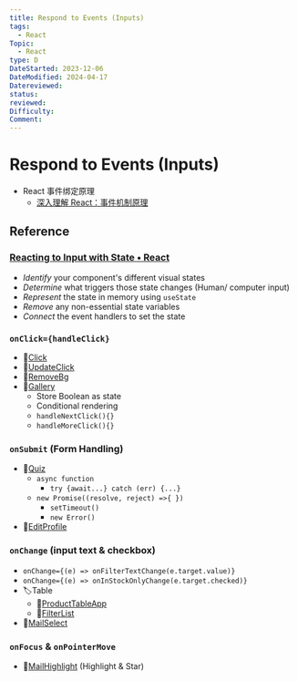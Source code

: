 ```yaml
---
title: Respond to Events (Inputs)
tags:
  - React
Topic:
  - React
type: D
DateStarted: 2023-12-06
DateModified: 2024-04-17
Datereviewed: 
status: 
reviewed: 
Difficulty: 
Comment: 
---
```


# Respond to Events (Inputs)

- React 事件绑定原理
  - [深入理解 React：事件机制原理](https://link.segmentfault.com/?enc=YWEtw47CvOdPRPRJCJ0lxA%3D%3D.CuQXmGFuL7V69GLgnC6fFFMLm%2Fcpx6Mo5oQ0kdkOWgh4Za%2BUqvZdkoW7IoaLDTqaJtyqsYD9QGfnqxGRrf0qQA%3D%3D)

## Reference

### [Reacting to Input with State • React](https://beta.reactjs.org/learn/reacting-to-input-with-state)

- _Identify_ your component's different visual states
- _Determine_ what triggers those state changes (Human/ computer input)
- _Represent_ the state in memory using `useState`
- _Remove_ any non-essential state variables
- _Connect_ the event handlers to set the state

### `onClick={handleClick}`

- 📌[Click](../../DB-React-Components/Click.md)
- 📌[UpdateClick](../../DB-React-Components/UpdateClick.md)
- 📌[RemoveBg](../../DB-React-Components/RemoveBg.md)
- 📌[Gallery](../../DB-React-Components/Gallery.md)
  - Store Boolean as state
  - Conditional rendering
  - `handleNextClick(){}`
  - `handleMoreClick(){}`

### `onSubmit` (Form Handling)

- 📌[Quiz](../../DB-React-Components/Quiz.md)
  - `async function`
    - `try {await...} catch (err) {...}`
  - `new Promise((resolve, reject) =>{ })`
    - `setTimeout()`
    - `new Error()`
- 📌[EditProfile](../../DB-React-Components/EditProfile.md)

### `onChange` (input text & checkbox)

- `onChange={(e) => onFilterTextChange(e.target.value)}`
- `onChange={(e) => onInStockOnlyChange(e.target.checked)}`
- 🏷️Table
  - 📌[ProductTableApp](../../DB-React-Components/ProductTableApp.md)
  - 📌[FilterList](../../DB-React-Components/FilterList.md)
- 📌[MailSelect](../../DB-React-Components/MailSelect.md)

### `onFocus` & `onPointerMove`

- 📌[MailHighlight](../../DB-React-Components/MailHighlight.md) (Highlight & Star)
